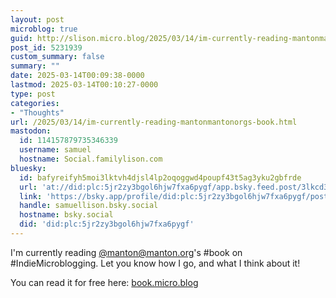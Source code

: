 ```yaml
---
layout: post
microblog: true
guid: http://slison.micro.blog/2025/03/14/im-currently-reading-mantonmantonorgs-book.html
post_id: 5231939
custom_summary: false
summary: ""
date: 2025-03-14T00:09:38-0000
lastmod: 2025-03-14T00:10:27-0000
type: post
categories:
- "Thoughts"
url: /2025/03/14/im-currently-reading-mantonmantonorgs-book.html
mastodon:
  id: 114157879735346339
  username: samuel
  hostname: Social.familylison.com
bluesky:
  id: bafyreifyh5moi3lktvh4djsl4lp2oqoggwd4poupf43t5ag3yku2gbfrde
  url: 'at://did:plc:5jr2zy3bgol6hjw7fxa6pygf/app.bsky.feed.post/3lkcd3hu2ft25'
  link: 'https://bsky.app/profile/did:plc:5jr2zy3bgol6hjw7fxa6pygf/post/3lkcd3hu2ft25'
  handle: samuellison.bsky.social
  hostname: bsky.social
  did: 'did:plc:5jr2zy3bgol6hjw7fxa6pygf'
---
```

I'm currently reading [@manton@manton.org](https://micro.blog/manton@manton.org)'s #book on #IndieMicroblogging. Let you know how I go, and what I think about it!

You can read it for free here: [book.micro.blog](https://book.micro.blog)
